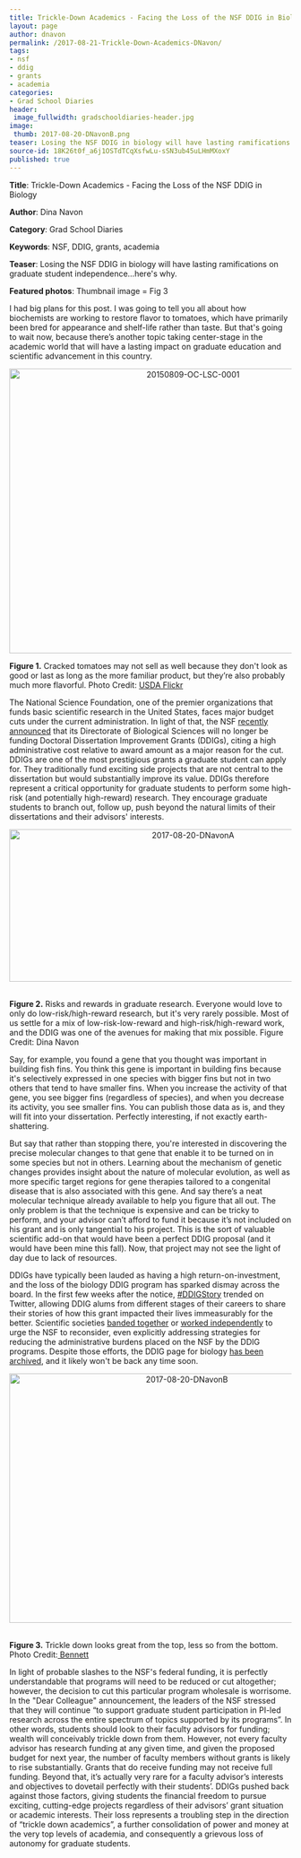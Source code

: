 ```yaml
---
title: Trickle-Down Academics - Facing the Loss of the NSF DDIG in Biology
layout: page
author: dnavon
permalink: /2017-08-21-Trickle-Down-Academics-DNavon/
tags:
- nsf
- ddig
- grants
- academia
categories:
- Grad School Diaries
header:
 image_fullwidth: gradschooldiaries-header.jpg
image:
 thumb: 2017-08-20-DNavonB.png
teaser: Losing the NSF DDIG in biology will have lasting ramifications on graduate student independence…here’s why.
source-id: 18K26t0f_a6j1OSTdTCqXsfwLu-sSN3ub45uLHmMXoxY
published: true
---
```

**Title**: Trickle-Down Academics - Facing the Loss of the NSF DDIG in Biology

**Author**: Dina Navon

**Category**: Grad School Diaries

**Keywords**: NSF, DDIG, grants, academia 

**Teaser**: Losing the NSF DDIG in biology will have lasting ramifications on graduate student independence…here's why.

**Featured photos**: Thumbnail image = Fig 3

I had big plans for this post.  I was going to tell you all about how biochemists are working to restore flavor to tomatoes, which have primarily been bred for appearance and shelf-life rather than taste.  But that's going to wait now, because there’s another topic taking center-stage in the academic world that will have a lasting impact on graduate education and scientific advancement in this country.

<center><a data-flickr-embed="true"  href="https://www.flickr.com/photos/usdagov/21661742600" title="20150809-OC-LSC-0001"><img src="https://farm1.staticflickr.com/663/21661742600_ec0d255bde_z.jpg" width="640" height="508" alt="20150809-OC-LSC-0001"></a><script async src="//embedr.flickr.com/assets/client-code.js" charset="utf-8"></script></center>

**Figure 1.** Cracked tomatoes may not sell as well because they don't look as good or last as long as the more familiar product, but they’re also probably much more flavorful.  Photo Credit: [USDA Flickr](https://www.flickr.com/photos/usdagov/21661742600)

The National Science Foundation, one of the premier organizations that funds basic scientific research in the United States, faces major budget cuts under the current administration.  In light of that, the NSF [recently announced](https://www.nsf.gov/pubs/2017/nsf17094/nsf17094.jsp?WT.mc_id=USNSF_25&WT.mc_ev=click) that its Directorate of Biological Sciences will no longer be funding Doctoral Dissertation Improvement Grants (DDIGs), citing a high administrative cost relative to award amount as a major reason for the cut. DDIGs are one of the most prestigious grants a graduate student can apply for.  They traditionally fund exciting side projects that are not central to the dissertation but would substantially improve its value.  DDIGs therefore represent a critical opportunity for graduate students to perform some high-risk (and potentially high-reward) research.  They encourage graduate students to branch out, follow up, push beyond the natural limits of their dissertations and their advisors' interests.

<center><a data-flickr-embed="true"  href="https://www.flickr.com/photos/139839751@N06/36522934972/in/dateposted-friend/" title="2017-08-20-DNavonA"><img src="https://farm5.staticflickr.com/4421/36522934972_7da0a5750d_z.jpg" width="640" height="272" alt="2017-08-20-DNavonA"></a><script async src="//embedr.flickr.com/assets/client-code.js" charset="utf-8"></script></center><br>

**Figure 2.** Risks and rewards in graduate research. Everyone would love to only do low-risk/high-reward research, but it's very rarely possible.  Most of us settle for a mix of low-risk-low-reward and high-risk/high-reward work, and the DDIG was one of the avenues for making that mix possible.  Figure Credit: Dina Navon

Say, for example, you found a gene that you thought was important in building fish fins.  You think this gene is important in building fins because it's selectively expressed in one species with bigger fins but not in two others that tend to have smaller fins.  When you increase the activity of that gene, you see bigger fins (regardless of species), and when you decrease its activity, you see smaller fins. You can publish those data as is, and they will fit into your dissertation.  Perfectly interesting, if not exactly earth-shattering.

But say that rather than stopping there, you're interested in discovering the precise molecular changes to that gene that enable it to be turned on in some species but not in others.  Learning about the mechanism of genetic changes provides insight about the nature of molecular evolution, as well as more specific target regions for gene therapies tailored to a congenital disease that is also associated with this gene.  And say there’s a neat molecular technique already available to help you figure that all out.  The only problem is that the technique is expensive and can be tricky to perform, and your advisor can’t afford to fund it because it’s not included on his grant and is only tangential to his project. This is the sort of valuable scientific add-on that would have been a perfect DDIG proposal (and it would have been mine this fall).  Now, that project may not see the light of day due to lack of resources.

DDIGs have typically been lauded as having a high return-on-investment, and the loss of the biology DDIG program has sparked dismay across the board.  In the first few weeks after the notice, [#DDIGStory](https://twitter.com/search?q=%23ddigstory&src=typd) trended on Twitter, allowing DDIG alums from different stages of their careers to share their stories of how this grant impacted their lives immeasurably for the better.  Scientific societies [banded together](http://www.amnat.org/announcements/LTRDDIG.html) or [worked independently](https://www.esa.org/esablog/ecology-in-policy/esa-urges-nsf-to-keep-the-doctoral-dissertation-improvement-grant-ddig-program/) to urge the NSF to reconsider, even explicitly addressing strategies for reducing the administrative burdens placed on the NSF by the DDIG programs. Despite those efforts, the DDIG page for biology [has been archived](https://www.nsf.gov/funding/pgm_summ.jsp?pims_id=5234), and it likely won't be back any time soon. 

<center><a data-flickr-embed="true"  href="https://www.flickr.com/photos/139839751@N06/36692232915/in/dateposted-friend/" title="2017-08-20-DNavonB"><img src="https://farm5.staticflickr.com/4397/36692232915_15244fc5b7_z.jpg" width="618" height="445" alt="2017-08-20-DNavonB"></a><script async src="//embedr.flickr.com/assets/client-code.js" charset="utf-8"></script></center><br>

**Figure 3.** Trickle down looks great from the top, less so from the bottom. Photo Credit:[ Bennett](https://s-media-cache-ak0.pinimg.com/originals/bf/a2/b4/bfa2b44b3dc3901ea11861a94d6acb74.jpg)

In light of probable slashes to the NSF's federal funding, it is perfectly understandable that programs will need to be reduced or cut altogether; however, the decision to cut this particular program wholesale is worrisome.  In the "Dear Colleague" announcement, the leaders of the NSF stressed that they will continue “to support graduate student participation in PI-led research across the entire spectrum of topics supported by its programs”.  In other words, students should look to their faculty advisors for funding; wealth will conceivably trickle down from them.  However, not every faculty advisor has research funding at any given time, and given the proposed budget for next year, the number of faculty members without grants is likely to rise substantially.  Grants that do receive funding may not receive full funding.  Beyond that, it’s actually very rare for a faculty advisor’s interests and objectives to dovetail perfectly with their students’. DDIGs pushed back against those factors, giving students the financial freedom to pursue exciting, cutting-edge projects regardless of their advisors’ grant situation or academic interests.  Their loss represents a troubling step in the direction of “trickle down academics”, a further consolidation of power and money at the very top levels of academia, and consequently a grievous loss of autonomy for graduate students. 

